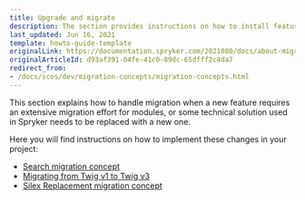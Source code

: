```yaml
---
title: Upgrade and migrate
description: The section provides instructions on how to install features in your project- Split Delivery, Silex Replacement, CRUD Scheduled Prices,  and Decimal Stock.
last_updated: Jun 16, 2021
template: howto-guide-template
originalLink: https://documentation.spryker.com/2021080/docs/about-migration-concepts
originalArticleId: d93af391-04fe-41c0-89dc-65dfff2c4da7
redirect_from:
- /docs/scos/dev/migration-concepts/migration-concepts.html
---
```


This section explains how to handle migration when a new feature requires an extensive migration effort for modules, or some technical solution used in Spryker needs to be replaced with a new one.

Here you will find instructions on how to implement these changes in your project:
- [Search migration concept](/docs/pbc/all/search/{{site.version}}/base-shop/install-and-upgrade/search-migration-concept.html)
- [Migrating from Twig v1 to Twig v3](/docs/dg/dev/upgrade-and-migrate/migrating-from-twig-v1-to-twig-v3.html)
- [Silex Replacement migration concept](/docs/dg/dev/upgrade-and-migrate/silex-replacement/silex-replacement.html)
